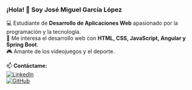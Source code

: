 ### ¡Hola! 👋 Soy José Miguel García López  

💻 Estudiante de **Desarrollo de Aplicaciones Web** apasionado por la programación y la tecnología.  
🎯 Me interesa el desarrollo web con **HTML, CSS, JavaScript, Angular y Spring Boot**.  
🎮 Amante de los videojuegos y el deporte.  

📫 **Contáctame:**  
[![LinkedIn](https://img.shields.io/badge/LinkedIn-José%20Miguel%20García-blue?style=flat&logo=linkedin)](https://www.linkedin.com/in/jos%C3%A9-miguel-garc%C3%ADa-l%C3%B3pez-851687335/)  
[![GitHub](https://img.shields.io/badge/GitHub-JosMigGarLop-black?style=flat&logo=github)](https://github.com/JosMigGarLop)  

